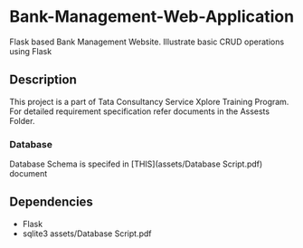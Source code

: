 # Bank-Management-Web-Application
Flask based Bank Management Website. Illustrate basic CRUD operations using Flask

## Description
This project is a part of Tata Consultancy Service Xplore Training Program.
For detailed requirement specification refer documents in the Assests Folder.<br/>
### Database 
Database Schema is specifed in [THIS](assets/Database Script.pdf) document

## Dependencies
* Flask
* sqlite3
assets/Database Script.pdf
